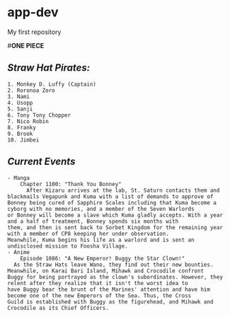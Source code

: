# app-dev
My first repository

#**ONE PIECE**

## ***Straw Hat Pirates:***
    1. Monkey D. Luffy (Captain)
    2. Roronoa Zoro
    3. Nami
    4. Usopp
    5. Sanji
    6. Tony Tony Chopper
    7. Nico Robin
    8. Franky
    9. Brook
    10. Jimbei

## ***Current Events***
    - Manga 
        Chapter 1100: "Thank You Bonney"
          After Kizaru arrives at the lab, St. Saturn contacts them and blackmails Vegapunk and Kuma with a list of demands to approve of           Bonney being cured of Sapphire Scales including that Kuma become a cyborg with no memories, and a member of the Seven Warlords            or Bonney will become a slave which Kuma gladly accepts. With a year and a half of treatment, Bonney spends six months with               them, and then is sent back to Sorbet Kingdom for the remaining year with a member of CP8 keeping her under observation.                  Meanwhile, Kuma begins his life as a warlord and is sent an undisclosed mission to Foosha Village.
    - Anime
        Episode 1086: "A New Emperor! Buggy the Star Clown!"
	  As the Straw Hats leave Wano, they find out their new bounties. Meanwhile, on Karai Bari Island, Mihawk and Crocodile confront            Buggy for being portrayed as the clown's subordinates. However, they relent after they realize that it isn't the worst idea to            have Buggy bear the brunt of the Marines' attention and have him become one of the new Emperors of the Sea. Thus, the Cross               Guild is established with Buggy as the figurehead, and Mihawk and Crocodile as its Chief Officers.
		 
